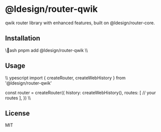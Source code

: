 # @ldesign/router-qwik

qwik router library with enhanced features, built on @ldesign/router-core.

## Installation

\\\ash
pnpm add @ldesign/router-qwik
\\\

## Usage

\\\	ypescript
import { createRouter, createWebHistory } from '@ldesign/router-qwik'

const router = createRouter({
  history: createWebHistory(),
  routes: [
    // your routes
  ],
})
\\\

## License

MIT
